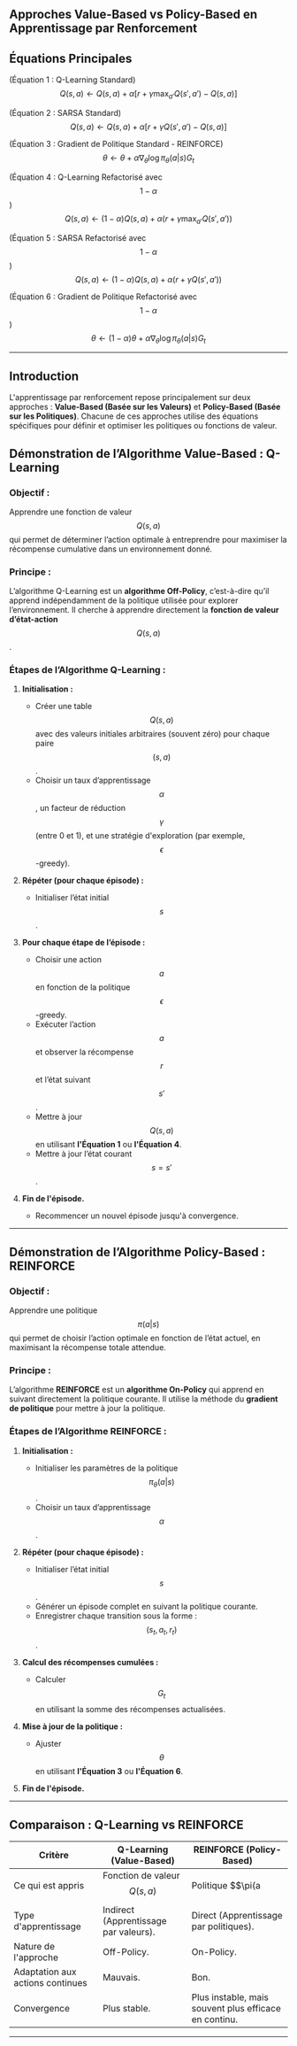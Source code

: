## **Approches Value-Based vs Policy-Based en Apprentissage par Renforcement**  

## **Équations Principales**  

(Équation 1 : Q-Learning Standard)  
$$Q(s, a) \leftarrow Q(s, a) + \alpha \left[ r + \gamma \max_{a'} Q(s', a') - Q(s, a) \right]$$  

(Équation 2 : SARSA Standard)  
$$Q(s, a) \leftarrow Q(s, a) + \alpha \left[ r + \gamma Q(s', a') - Q(s, a) \right]$$  

(Équation 3 : Gradient de Politique Standard - REINFORCE)  
$$\theta \leftarrow \theta + \alpha \nabla_\theta \log \pi_\theta(a|s) G_t$$  

(Équation 4 : Q-Learning Refactorisé avec $$1 - \alpha$$)  
$$Q(s, a) \leftarrow (1 - \alpha) Q(s, a) + \alpha \left( r + \gamma \max_{a'} Q(s', a') \right)$$  

(Équation 5 : SARSA Refactorisé avec $$1 - \alpha$$)  
$$Q(s, a) \leftarrow (1 - \alpha) Q(s, a) + \alpha \left( r + \gamma Q(s', a') \right)$$  

(Équation 6 : Gradient de Politique Refactorisé avec $$1 - \alpha$$)  
$$\theta \leftarrow (1 - \alpha) \theta + \alpha \nabla_\theta \log \pi_\theta(a|s) G_t$$  

---  

## **Introduction**  
L'apprentissage par renforcement repose principalement sur deux approches : **Value-Based (Basée sur les Valeurs)** et **Policy-Based (Basée sur les Politiques)**. Chacune de ces approches utilise des équations spécifiques pour définir et optimiser les politiques ou fonctions de valeur.  

## **Démonstration de l’Algorithme Value-Based : Q-Learning**  
### **Objectif :**  
Apprendre une fonction de valeur $$Q(s, a)$$ qui permet de déterminer l’action optimale à entreprendre pour maximiser la récompense cumulative dans un environnement donné.  

### **Principe :**  
L’algorithme Q-Learning est un **algorithme Off-Policy**, c’est-à-dire qu’il apprend indépendamment de la politique utilisée pour explorer l’environnement. Il cherche à apprendre directement la **fonction de valeur d’état-action** $$Q(s, a)$$.  

### **Étapes de l’Algorithme Q-Learning :**  
1. **Initialisation :**  
   - Créer une table $$Q(s, a)$$ avec des valeurs initiales arbitraires (souvent zéro) pour chaque paire $$(s, a)$$.  
   - Choisir un taux d’apprentissage $$\alpha$$, un facteur de réduction $$\gamma$$ (entre 0 et 1), et une stratégie d'exploration (par exemple, $$\epsilon$$-greedy).  

2. **Répéter (pour chaque épisode) :**  
   - Initialiser l’état initial $$s$$.  

3. **Pour chaque étape de l’épisode :**  
   - Choisir une action $$a$$ en fonction de la politique $$\epsilon$$-greedy.  
   - Exécuter l’action $$a$$ et observer la récompense $$r$$ et l’état suivant $$s'$$.  
   - Mettre à jour $$Q(s, a)$$ en utilisant **l'Équation 1** ou **l'Équation 4**.  
   - Mettre à jour l’état courant $$s = s'$$.  

4. **Fin de l'épisode.**  
   - Recommencer un nouvel épisode jusqu'à convergence.  

---  

## **Démonstration de l’Algorithme Policy-Based : REINFORCE**  
### **Objectif :**  
Apprendre une politique $$\pi(a|s)$$ qui permet de choisir l’action optimale en fonction de l’état actuel, en maximisant la récompense totale attendue.  

### **Principe :**  
L’algorithme **REINFORCE** est un **algorithme On-Policy** qui apprend en suivant directement la politique courante. Il utilise la méthode du **gradient de politique** pour mettre à jour la politique.  

### **Étapes de l’Algorithme REINFORCE :**  
1. **Initialisation :**  
   - Initialiser les paramètres de la politique $$\pi_\theta(a|s)$$.  
   - Choisir un taux d’apprentissage $$\alpha$$.  

2. **Répéter (pour chaque épisode) :**  
   - Initialiser l’état initial $$s$$.  
   - Générer un épisode complet en suivant la politique courante.  
   - Enregistrer chaque transition sous la forme : $$(s_t, a_t, r_t)$$.  

3. **Calcul des récompenses cumulées :**  
   - Calculer $$G_t$$ en utilisant la somme des récompenses actualisées.  

4. **Mise à jour de la politique :**  
   - Ajuster $$\theta$$ en utilisant **l'Équation 3** ou **l'Équation 6**.  

5. **Fin de l'épisode.**  

---  

## **Comparaison : Q-Learning vs REINFORCE**  
| Critère                  | Q-Learning (Value-Based)        | REINFORCE (Policy-Based)                |
|--------------------------|--------------------------------- |-------------------------------------- |
| Ce qui est appris        | Fonction de valeur $$Q(s, a)$$ | Politique $$\pi(a|s)$$             |
| Type d'apprentissage     | Indirect (Apprentissage par valeurs). | Direct (Apprentissage par politiques). |
| Nature de l'approche     | Off-Policy.                     | On-Policy.                             |
| Adaptation aux actions continues | Mauvais.              | Bon.                                   |
| Convergence              | Plus stable.                    | Plus instable, mais souvent plus efficace en continu. |  

---  

